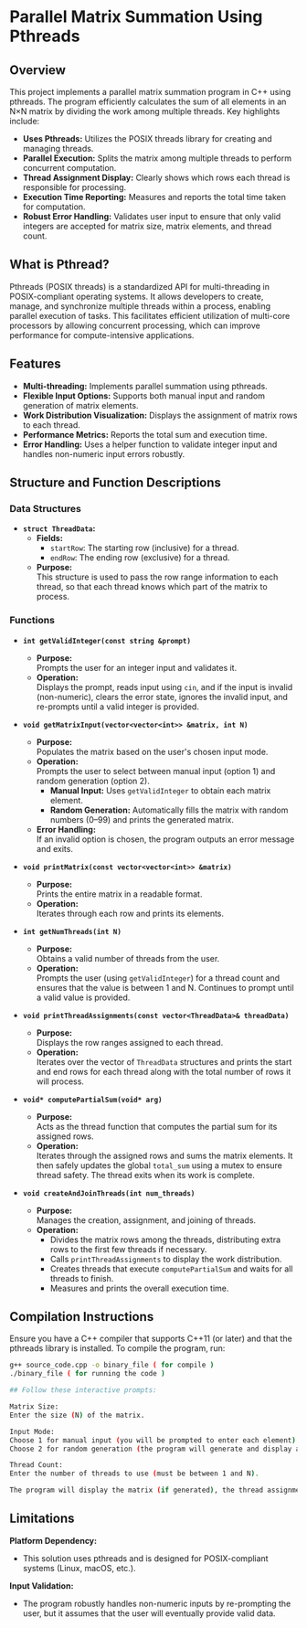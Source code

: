 # Parallel Matrix Summation Using Pthreads

## Overview
This project implements a parallel matrix summation program in C++ using pthreads. The program efficiently calculates the sum of all elements in an N×N matrix by dividing the work among multiple threads. Key highlights include:

- **Uses Pthreads:** Utilizes the POSIX threads library for creating and managing threads.
- **Parallel Execution:** Splits the matrix among multiple threads to perform concurrent computation.
- **Thread Assignment Display:** Clearly shows which rows each thread is responsible for processing.
- **Execution Time Reporting:** Measures and reports the total time taken for computation.
- **Robust Error Handling:** Validates user input to ensure that only valid integers are accepted for matrix size, matrix elements, and thread count.

## What is Pthread?

Pthreads (POSIX threads) is a standardized API for multi-threading in POSIX-compliant operating systems. It allows developers to create, manage, and synchronize multiple threads within a process, enabling parallel execution of tasks. This facilitates efficient utilization of multi-core processors by allowing concurrent processing, which can improve performance for compute-intensive applications.


## Features
- **Multi-threading:** Implements parallel summation using pthreads.
- **Flexible Input Options:** Supports both manual input and random generation of matrix elements.
- **Work Distribution Visualization:** Displays the assignment of matrix rows to each thread.
- **Performance Metrics:** Reports the total sum and execution time.
- **Error Handling:** Uses a helper function to validate integer input and handles non-numeric input errors robustly.

## Structure and Function Descriptions

### Data Structures
- **`struct ThreadData`:**  
  - **Fields:**
    - `startRow`: The starting row (inclusive) for a thread.
    - `endRow`: The ending row (exclusive) for a thread.
  - **Purpose:**  
    This structure is used to pass the row range information to each thread, so that each thread knows which part of the matrix to process.

### Functions
- **`int getValidInteger(const string &prompt)`**  
  - **Purpose:**  
    Prompts the user for an integer input and validates it.
  - **Operation:**  
    Displays the prompt, reads input using `cin`, and if the input is invalid (non-numeric), clears the error state, ignores the invalid input, and re-prompts until a valid integer is provided.

- **`void getMatrixInput(vector<vector<int>> &matrix, int N)`**  
  - **Purpose:**  
    Populates the matrix based on the user's chosen input mode.
  - **Operation:**  
    Prompts the user to select between manual input (option 1) and random generation (option 2).  
    - **Manual Input:** Uses `getValidInteger` to obtain each matrix element.
    - **Random Generation:** Automatically fills the matrix with random numbers (0–99) and prints the generated matrix.
  - **Error Handling:**  
    If an invalid option is chosen, the program outputs an error message and exits.

- **`void printMatrix(const vector<vector<int>> &matrix)`**  
  - **Purpose:**  
    Prints the entire matrix in a readable format.
  - **Operation:**  
    Iterates through each row and prints its elements.

- **`int getNumThreads(int N)`**  
  - **Purpose:**  
    Obtains a valid number of threads from the user.
  - **Operation:**  
    Prompts the user (using `getValidInteger`) for a thread count and ensures that the value is between 1 and N. Continues to prompt until a valid value is provided.

- **`void printThreadAssignments(const vector<ThreadData>& threadData)`**  
  - **Purpose:**  
    Displays the row ranges assigned to each thread.
  - **Operation:**  
    Iterates over the vector of `ThreadData` structures and prints the start and end rows for each thread along with the total number of rows it will process.

- **`void* computePartialSum(void* arg)`**  
  - **Purpose:**  
    Acts as the thread function that computes the partial sum for its assigned rows.
  - **Operation:**  
    Iterates through the assigned rows and sums the matrix elements. It then safely updates the global `total_sum` using a mutex to ensure thread safety. The thread exits when its work is complete.

- **`void createAndJoinThreads(int num_threads)`**  
  - **Purpose:**  
    Manages the creation, assignment, and joining of threads.
  - **Operation:**  
    - Divides the matrix rows among the threads, distributing extra rows to the first few threads if necessary.
    - Calls `printThreadAssignments` to display the work distribution.
    - Creates threads that execute `computePartialSum` and waits for all threads to finish.
    - Measures and prints the overall execution time.

## Compilation Instructions
Ensure you have a C++ compiler that supports C++11 (or later) and that the pthreads library is installed. To compile the program, run:

```bash
g++ source_code.cpp -o binary_file ( for compile ) 
./binary_file ( for running the code ) 

## Follow these interactive prompts:

Matrix Size:
Enter the size (N) of the matrix.

Input Mode:
Choose 1 for manual input (you will be prompted to enter each element).
Choose 2 for random generation (the program will generate and display a random matrix).

Thread Count:
Enter the number of threads to use (must be between 1 and N).

The program will display the matrix (if generated), the thread assignments, the total sum of the matrix, and the execution time.

```
## Limitations

**Platform Dependency:**
  - This solution uses pthreads and is designed for POSIX-compliant systems (Linux, macOS, etc.).

**Input Validation:**
  - The program robustly handles non-numeric inputs by re-prompting the user, but it assumes that the user will eventually provide valid data.
